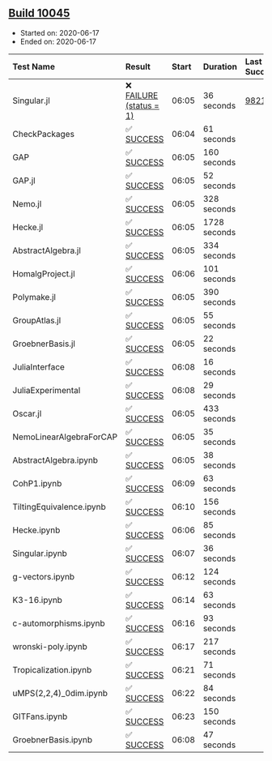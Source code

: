 ## [Build 10045](https://oscarci.mathematik.uni-kl.de/job/oscar/10045/)

* Started on: 2020-06-17
* Ended on: 2020-06-17

| Test Name    | Result | Start | Duration | Last Success | First Failure |
|:-------------|:-------|:------|:---------|:-------------|:--------------|
| Singular.jl | ❌ [FAILURE (status = 1)](https://oscarci.mathematik.uni-kl.de/job/oscar/10045/artifact/logs/build-10045/Singular.jl.log) | 06:05 | 36 seconds | [9821](https://oscarci.mathematik.uni-kl.de/job/oscar/9821/) | [9822](https://oscarci.mathematik.uni-kl.de/job/oscar/9822/) |
| CheckPackages | ✅ [SUCCESS](https://oscarci.mathematik.uni-kl.de/job/oscar/10045/artifact/logs/build-10045/CheckPackages.log) | 06:04 | 61 seconds |  |  |
| GAP | ✅ [SUCCESS](https://oscarci.mathematik.uni-kl.de/job/oscar/10045/artifact/logs/build-10045/GAP.log) | 06:05 | 160 seconds |  |  |
| GAP.jl | ✅ [SUCCESS](https://oscarci.mathematik.uni-kl.de/job/oscar/10045/artifact/logs/build-10045/GAP.jl.log) | 06:05 | 52 seconds |  |  |
| Nemo.jl | ✅ [SUCCESS](https://oscarci.mathematik.uni-kl.de/job/oscar/10045/artifact/logs/build-10045/Nemo.jl.log) | 06:05 | 328 seconds |  |  |
| Hecke.jl | ✅ [SUCCESS](https://oscarci.mathematik.uni-kl.de/job/oscar/10045/artifact/logs/build-10045/Hecke.jl.log) | 06:05 | 1728 seconds |  |  |
| AbstractAlgebra.jl | ✅ [SUCCESS](https://oscarci.mathematik.uni-kl.de/job/oscar/10045/artifact/logs/build-10045/AbstractAlgebra.jl.log) | 06:05 | 334 seconds |  |  |
| HomalgProject.jl | ✅ [SUCCESS](https://oscarci.mathematik.uni-kl.de/job/oscar/10045/artifact/logs/build-10045/HomalgProject.jl.log) | 06:06 | 101 seconds |  |  |
| Polymake.jl | ✅ [SUCCESS](https://oscarci.mathematik.uni-kl.de/job/oscar/10045/artifact/logs/build-10045/Polymake.jl.log) | 06:05 | 390 seconds |  |  |
| GroupAtlas.jl | ✅ [SUCCESS](https://oscarci.mathematik.uni-kl.de/job/oscar/10045/artifact/logs/build-10045/GroupAtlas.jl.log) | 06:05 | 55 seconds |  |  |
| GroebnerBasis.jl | ✅ [SUCCESS](https://oscarci.mathematik.uni-kl.de/job/oscar/10045/artifact/logs/build-10045/GroebnerBasis.jl.log) | 06:05 | 22 seconds |  |  |
| JuliaInterface | ✅ [SUCCESS](https://oscarci.mathematik.uni-kl.de/job/oscar/10045/artifact/logs/build-10045/JuliaInterface.log) | 06:08 | 16 seconds |  |  |
| JuliaExperimental | ✅ [SUCCESS](https://oscarci.mathematik.uni-kl.de/job/oscar/10045/artifact/logs/build-10045/JuliaExperimental.log) | 06:08 | 29 seconds |  |  |
| Oscar.jl | ✅ [SUCCESS](https://oscarci.mathematik.uni-kl.de/job/oscar/10045/artifact/logs/build-10045/Oscar.jl.log) | 06:05 | 433 seconds |  |  |
| NemoLinearAlgebraForCAP | ✅ [SUCCESS](https://oscarci.mathematik.uni-kl.de/job/oscar/10045/artifact/logs/build-10045/NemoLinearAlgebraForCAP.log) | 06:05 | 35 seconds |  |  |
| AbstractAlgebra.ipynb | ✅ [SUCCESS](https://oscarci.mathematik.uni-kl.de/job/oscar/10045/artifact/logs/build-10045/AbstractAlgebra.ipynb.log) | 06:05 | 38 seconds |  |  |
| CohP1.ipynb | ✅ [SUCCESS](https://oscarci.mathematik.uni-kl.de/job/oscar/10045/artifact/logs/build-10045/CohP1.ipynb.log) | 06:09 | 63 seconds |  |  |
| TiltingEquivalence.ipynb | ✅ [SUCCESS](https://oscarci.mathematik.uni-kl.de/job/oscar/10045/artifact/logs/build-10045/TiltingEquivalence.ipynb.log) | 06:10 | 156 seconds |  |  |
| Hecke.ipynb | ✅ [SUCCESS](https://oscarci.mathematik.uni-kl.de/job/oscar/10045/artifact/logs/build-10045/Hecke.ipynb.log) | 06:06 | 85 seconds |  |  |
| Singular.ipynb | ✅ [SUCCESS](https://oscarci.mathematik.uni-kl.de/job/oscar/10045/artifact/logs/build-10045/Singular.ipynb.log) | 06:07 | 36 seconds |  |  |
| g-vectors.ipynb | ✅ [SUCCESS](https://oscarci.mathematik.uni-kl.de/job/oscar/10045/artifact/logs/build-10045/g-vectors.ipynb.log) | 06:12 | 124 seconds |  |  |
| K3-16.ipynb | ✅ [SUCCESS](https://oscarci.mathematik.uni-kl.de/job/oscar/10045/artifact/logs/build-10045/K3-16.ipynb.log) | 06:14 | 63 seconds |  |  |
| c-automorphisms.ipynb | ✅ [SUCCESS](https://oscarci.mathematik.uni-kl.de/job/oscar/10045/artifact/logs/build-10045/c-automorphisms.ipynb.log) | 06:16 | 93 seconds |  |  |
| wronski-poly.ipynb | ✅ [SUCCESS](https://oscarci.mathematik.uni-kl.de/job/oscar/10045/artifact/logs/build-10045/wronski-poly.ipynb.log) | 06:17 | 217 seconds |  |  |
| Tropicalization.ipynb | ✅ [SUCCESS](https://oscarci.mathematik.uni-kl.de/job/oscar/10045/artifact/logs/build-10045/Tropicalization.ipynb.log) | 06:21 | 71 seconds |  |  |
| uMPS(2,2,4)_0dim.ipynb | ✅ [SUCCESS](https://oscarci.mathematik.uni-kl.de/job/oscar/10045/artifact/logs/build-10045/uMPS-2-2-4-_0dim.ipynb.log) | 06:22 | 84 seconds |  |  |
| GITFans.ipynb | ✅ [SUCCESS](https://oscarci.mathematik.uni-kl.de/job/oscar/10045/artifact/logs/build-10045/GITFans.ipynb.log) | 06:23 | 150 seconds |  |  |
| GroebnerBasis.ipynb | ✅ [SUCCESS](https://oscarci.mathematik.uni-kl.de/job/oscar/10045/artifact/logs/build-10045/GroebnerBasis.ipynb.log) | 06:08 | 47 seconds |  |  |
